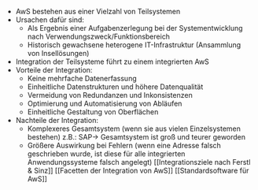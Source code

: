 - AwS bestehen aus einer Vielzahl von Teilsystemen
- Ursachen dafür sind:
	- Als Ergebnis einer Aufgabenzerlegung bei der Systementwicklung nach Verwendungszweck/Funktionsbereich
	- Historisch gewachsene heterogene IT-Infrastruktur (Ansammlung von Insellösungen)
- Integration der Teilsysteme führt zu einem integrierten AwS
- Vorteile der Integration:
	- Keine mehrfache Datenerfassung
	- Einheitliche Datenstrukturen und höhere Datenqualität
	- Vermeidung von Redundanzen und Inkonsistenzen
	- Optimierung und Automatisierung von Abläufen
	- Einheitliche Gestaltung von Oberflächen
- Nachteile der Integration:
	- Komplexeres Gesamtsystem (wenn sie aus vielen Einzelsystemen bestehen) z.B.: SAP→ Gesamtsystem ist groß und teurer geworden
	- Größere Auswirkung bei Fehlern (wenn eine Adresse falsch geschrieben wurde, ist diese für alle integrierten Anwendungssysteme falsch angelegt)
[[Integrationsziele nach Ferstl & Sinz]]
[[Facetten der Integration von AwS]]
[[Standardsoftware für AwS]]